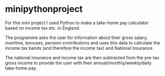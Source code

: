 # minipythonproject
For this mini project I used Python to make a take-home pay calculator based on income tax etc. in England.

The programme asks the user for information about their gross salary, overtime, bonuses, pension contributions and uses this data to calculate the income tax bands (and therefore the income tax) and National Insurance. 

The national insurance and income tax are then subtracted from the pre-tax gross income to provide the user with their annual/monthly/weekly/daily take-home pay.
